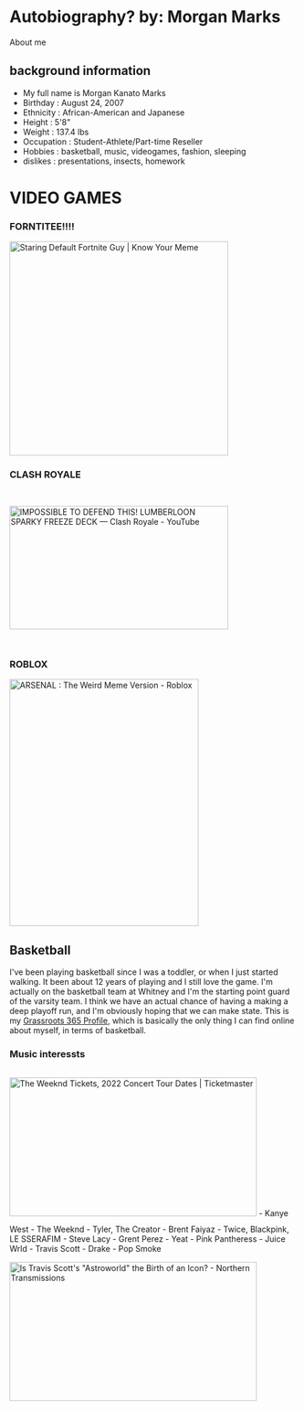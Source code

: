 # Autobiography?                                                   by: Morgan Marks
About me
## **background information**
- My full name is Morgan Kanato Marks
- Birthday : August 24, 2007
- Ethnicity : African-American and Japanese
- Height : 5'8"
- Weight : 137.4 lbs
- Occupation : Student-Athlete/Part-time Reseller
- Hobbies : basketball, music, videogames, fashion, sleeping
- dislikes : presentations, insects, homework


# VIDEO GAMES
### FORNTITEE!!!!
<img src="https://i.kym-cdn.com/photos/images/newsfeed/001/857/749/d84.jpg" jsaction="load:XAeZkd;" jsname="HiaYvf" class="n3VNCb KAlRDb" alt="Staring Default Fortnite Guy | Know Your Meme" data-noaft="1" style="width: 383px; height: 375.22px; margin: 0px;">

### CLASH ROYALE
<img src="https://i.ytimg.com/vi/EeQ6agIY1wk/maxresdefault.jpg" jsaction="load:XAeZkd;" jsname="HiaYvf" class="n3VNCb KAlRDb" alt="IMPOSSIBLE TO DEFEND THIS! LUMBERLOON SPARKY FREEZE DECK — Clash Royale -  YouTube" data-noaft="1" style="width: 383px; height: 215.437px; margin: 28.3312px 0px;">

### ROBLOX
<img src="https://tr.rbxcdn.com/a89ecb22abbe79dad3a174ca70578555/768/432/Image/Png" jsaction="load:XAeZkd;" jsname="HiaYvf" class="n3VNCb KAlRDb" alt="ARSENAL : The Weird Meme Version - Roblox" data-noaft="1" style="width: 331px; height: 432px; margin: 0px;">

## Basketball
I've been playing basketball since I was a toddler, or when I just started walking. It been about 12 years of playing and I still love the game. I'm actually on the basketball team at Whitney and I'm the starting point guard of the varsity team. I think we have an actual chance of having a making a deep playoff run, and I'm obviously hoping that we can make state. This is my [Grassroots 365 Profile](https://grassroots365.com/player/morgan-marks/), which is basically the only thing I can find online about myself, in terms of basketball.



### Music interessts
<img src="https://s1.ticketm.net/dam/a/e2e/21b0b2b3-f2b6-4ad4-88a7-6d1546b3de2e_1627271_TABLET_LANDSCAPE_LARGE_16_9.jpg" jsaction="load:XAeZkd;" jsname="HiaYvf" class="n3VNCb KAlRDb" alt="The Weeknd Tickets, 2022 Concert Tour Dates | Ticketmaster" data-noaft="1" style="width: 433px; height: 243.562px; margin: 14.2687px 0px;">
- Kanye West
- The Weeknd 
- Tyler, The Creator
- Brent Faiyaz
- Twice, Blackpink, LE SSERAFIM
- Steve Lacy
- Grent Perez
- Yeat
- Pink Pantheress
- Juice Wrld
- Travis Scott
- Drake
- Pop Smoke

<img src="https://i.ytimg.com/vi/ykMHDKB0-1o/maxresdefault.jpg" jsaction="load:XAeZkd;" jsname="HiaYvf" class="n3VNCb KAlRDb" alt="Is Travis Scott's &quot;Astroworld&quot; the Birth of an Icon? - Northern  Transmissions" data-noaft="1" style="width: 433px; height: 243.562px; margin: 14.2687px 0px;">

